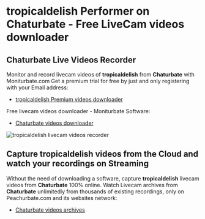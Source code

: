 # tropicaldelish Performer on Chaturbate - Free LiveCam videos downloader

## Chaturbate Live Videos Recorder

Monitor and record livecam videos of **tropicaldelish** from **Chaturbate** with Moniturbate.com
Get a premium trial for free by just and only registering with your Email address:
* [tropicaldelish Premium videos downloader](https://moniturbate.com/request-demo-licence-key.html)

Free livecam videos downloader - Moniturbate Software:
* [Chaturbate videos downloader](https://moniturbate.com/moniturbate-download-software.html)

![tropicaldelish livecam videos recorder](https://peachurnet.com/templates/moniturbate-software.png)


## Capture tropicaldelish videos from the Cloud and watch your recordings on Streaming

Without the need of downloading a software, capture **tropicaldelish** livecam videos from **Chaturbate** 100% online.
Watch Livecam archives from **Chaturbate** unlimitedly from thousands of existing recordings, only on Peachurbate.com and its websites network:
* [Chaturbate videos archives](https://peachurnet.com/)